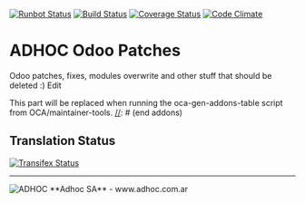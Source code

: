 [![Runbot Status](http://runbot.adhoc.com.ar/runbot/badge/flat/14/9.0.svg)](http://runbot.adhoc.com.ar/runbot/repo/github-com-ingadhoc-patches-14)
[![Build Status](https://travis-ci.org/ingadhoc/patches.svg?branch=9.0)](https://travis-ci.org/ingadhoc/patches)
[![Coverage Status](https://coveralls.io/repos/ingadhoc/patches/badge.png?branch=9.0)](https://coveralls.io/r/ingadhoc/patches?branch=9.0)
[![Code Climate](https://codeclimate.com/github/ingadhoc/patches/badges/gpa.svg)](https://codeclimate.com/github/ingadhoc/patches)

# ADHOC Odoo Patches

Odoo patches, fixes, modules overwrite and other stuff that should be deleted :) Edit

[//]: # (addons)
This part will be replaced when running the oca-gen-addons-table script from OCA/maintainer-tools.
[//]: # (end addons)

Translation Status
------------------
[![Transifex Status](https://www.transifex.com/projects/p/ingadhoc-patches-9-0/chart/image_png)](https://www.transifex.com/projects/p/ingadhoc-patches-9-0)

----

<img alt="ADHOC" src="http://fotos.subefotos.com/83fed853c1e15a8023b86b2b22d6145bo.png" />
**Adhoc SA** - www.adhoc.com.ar
